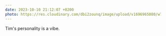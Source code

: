```yaml
---
date: 2023-10-10 21:12:07 +0200
photo: https://res.cloudinary.com/dbi2zounq/image/upload/v1696965080/w7l4ews0lsbr0b2yfdj4.jpg
---
```

Tim's personality is a vibe. 
